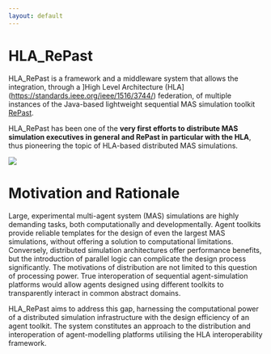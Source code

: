 ```yaml
---
layout: default
---
```


# HLA_RePast

HLA_RePast is a framework and a middleware system that allows the integration, through a ]High Level Architecture (HLA](https://standards.ieee.org/ieee/1516/3744/) federation, 
of multiple instances of the Java-based lightweight sequential MAS simulation toolkit [RePast](https://repast.github.io/).  

HLA_RePast has been one of the **very first efforts to distribute MAS simulation executives in general and RePast in particular with the HLA**, 
thus pioneering the topic of HLA-based distributed MAS simulations.  

![](/assets/images/hla-repast/arch.png)

# Motivation and Rationale

Large, experimental multi-agent system (MAS) simulations are highly demanding tasks, both computationally and developmentally. 
Agent toolkits provide reliable templates for the design of even the largest MAS simulations, 
without offering a solution to computational limitations. Conversely, distributed simulation architectures offer performance benefits, 
but the introduction of parallel logic can complicate the design process significantly. 
The motivations of distribution are not limited to this question of processing power. 
True interoperation of sequential agent-simulation platforms would allow agents designed using different toolkits 
to transparently interact in common abstract domains. 

HLA_RePast aims to address this gap, harnessing the computational power of a distributed simulation infrastructure 
with the design efficiency of an agent toolkit. The system constitutes an approach to the distribution and interoperation 
of agent-modelling platforms utilising the HLA interoperability framework.



